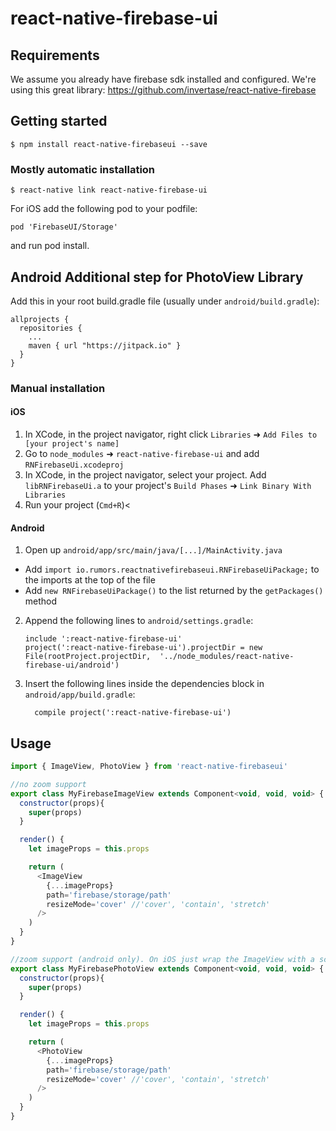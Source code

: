 
# react-native-firebase-ui

## Requirements
We assume you already have firebase sdk installed and configured.
We're using this great library:
https://github.com/invertase/react-native-firebase

## Getting started

`$ npm install react-native-firebaseui --save`

### Mostly automatic installation

`$ react-native link react-native-firebase-ui`

For iOS add the following pod to your podfile:
```
pod 'FirebaseUI/Storage'
```
and run pod install.

## Android Additional step for PhotoView Library

Add this in your root build.gradle file (usually under `android/build.gradle`):
```
allprojects {
  repositories {
    ...
    maven { url "https://jitpack.io" }
  }
}
```

### Manual installation


#### iOS

1. In XCode, in the project navigator, right click `Libraries` ➜ `Add Files to [your project's name]`
2. Go to `node_modules` ➜ `react-native-firebase-ui` and add `RNFirebaseUi.xcodeproj`
3. In XCode, in the project navigator, select your project. Add `libRNFirebaseUi.a` to your project's `Build Phases` ➜ `Link Binary With Libraries`
4. Run your project (`Cmd+R`)<

#### Android

1. Open up `android/app/src/main/java/[...]/MainActivity.java`
  - Add `import io.rumors.reactnativefirebaseui.RNFirebaseUiPackage;` to the imports at the top of the file
  - Add `new RNFirebaseUiPackage()` to the list returned by the `getPackages()` method
2. Append the following lines to `android/settings.gradle`:
  	```
  	include ':react-native-firebase-ui'
  	project(':react-native-firebase-ui').projectDir = new File(rootProject.projectDir, 	'../node_modules/react-native-firebase-ui/android')
  	```
3. Insert the following lines inside the dependencies block in `android/app/build.gradle`:
  	```
      compile project(':react-native-firebase-ui')
  	```


## Usage
```javascript
import { ImageView, PhotoView } from 'react-native-firebaseui'

//no zoom support
export class MyFirebaseImageView extends Component<void, void, void> {
  constructor(props){
    super(props)
  }

  render() {
    let imageProps = this.props

    return (
      <ImageView
        {...imageProps}
        path='firebase/storage/path'
        resizeMode='cover' //'cover', 'contain', 'stretch'
      />
    )
  }
}

//zoom support (android only). On iOS just wrap the ImageView with a scroll view
export class MyFirebasePhotoView extends Component<void, void, void> {
  constructor(props){
    super(props)
  }

  render() {
    let imageProps = this.props

    return (
      <PhotoView
        {...imageProps}
        path='firebase/storage/path'
        resizeMode='cover' //'cover', 'contain', 'stretch'
      />
    )
  }
}
```
